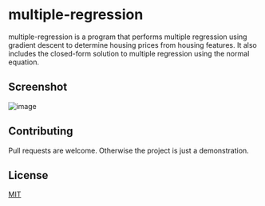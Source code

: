 # multiple-regression

multiple-regression is a program that performs multiple regression using gradient descent to determine housing prices from housing features. It also includes the closed-form solution to multiple regression using the normal equation.

## Screenshot
![image](https://user-images.githubusercontent.com/41022783/53963411-4445d500-40bb-11e9-8a7d-8768fc967352.png)

## Contributing
Pull requests are welcome. Otherwise the project is just a demonstration.

## License
[MIT](https://choosealicense.com/licenses/mit/)
